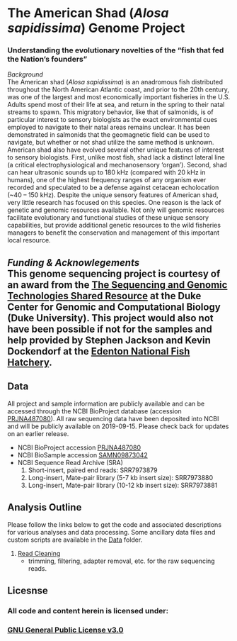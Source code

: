 # The American Shad (_Alosa sapidissima_) Genome Project
### Understanding the evolutionary novelties of the “fish that fed the Nation’s founders”
_Background_  
The American shad (_Alosa sapidissima_) is an anadromous fish distributed throughout the North American Atlantic coast, and prior to the 20th century, was one of the largest and most economically important fisheries in the U.S.  Adults spend most of their life at sea, and return in the spring to their natal streams to spawn.  This migratory behavior, like that of salmonids, is of particular interest to sensory biologists as the exact environmental cues employed to navigate to their natal areas remains unclear.  It has been demonstrated in salmonids that the geomagnetic field can be used to navigate, but whether or not shad utilize the same method is unknown.  American shad also have evolved several other unique features of interest to sensory biologists.  First, unlike most fish, shad lack a distinct lateral line (a critical electrophysiological and mechanosensory ‘organ’).  Second, shad can hear ultrasonic sounds up to 180 kHz (compared with 20 kHz in humans), one of the highest frequency ranges of any organism ever recorded and speculated to be a defense against cetacean echolocation (~40 – 150 kHz).  Despite the unique sensory features of American shad, very little research has focused on this species.  One reason is the lack of genetic and genomic resources available.  Not only will genomic resources facilitate evolutionary and functional studies of these unique sensory capabilities, but provide additional genetic resources to the wild fisheries managers to benefit the conservation and management of this important local resource.  

_Funding & Acknowlegements_  
This genome sequencing project is courtesy of an award from the [The Sequencing and Genomic Technologies Shared Resource](https://genome.duke.edu) at the Duke Center for Genomic and Computational Biology (Duke University). This project would also not have been possible if not for the samples and help provided by Stephen Jackson and Kevin Dockendorf at the [Edenton National Fish Hatchery](https://www.fws.gov/edenton/).
---

## Data
All project and sample information are publicly available and can be accessed through the NCBI BioProject database (accession [PRJNA487080](https://www.ncbi.nlm.nih.gov/bioproject/487080)).  All raw sequencing data have been deposited into NCBI and will be publicly available on 2019-09-15.  Please check back for updates on an earlier release.
- NCBI BioProject accession [PRJNA487080](https://www.ncbi.nlm.nih.gov/bioproject/487080)
- NCBI BioSample accession [SAMN09873042](https://www.ncbi.nlm.nih.gov/biosample/SAMN09873042)
- NCBI Sequence Read Archive (SRA)
  1.  Short-insert, paired end reads: SRR7973879
  2.  Long-insert, Mate-pair library (5-7 kb insert size): SRR7973880
  3.  Long-insert, Mate-pair library (10-12 kb insert size): SRR7973881

## Analysis Outline
Please follow the links below to get the code and associated descriptions for various analyses and data processing.
Some ancillary data files and custom scripts are available in the [Data](./Data) folder.

1. [Read Cleaning](./read-cleaning.md)
    - trimming, filtering, adapter removal, etc. for the raw sequencing reads.


## Licesnse
### All code and content herein is licensed under:
### [GNU General Public License v3.0](./LICENSE)

